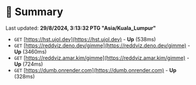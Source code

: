 # 📖 Summary
Last updated: **29/8/2024, 3:13:32 PTG "Asia/Kuala_Lumpur"**

- `GET` [https://hst.ujol.dev](https://hst.ujol.dev) - **Up** (538ms)
- `GET` [https://reddviz.deno.dev/gimme](https://reddviz.deno.dev/gimme) - **Up** (3460ms)
- `GET` [https://reddviz.amar.kim/gimme](https://reddviz.amar.kim/gimme) - **Up** (724ms)
- `GET` [https://dumb.onrender.com](https://dumb.onrender.com) - **Up** (328ms)
